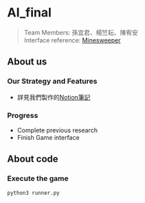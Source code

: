 # AI_final

>Team Members: 孫宜君、楊竺耘、陳宥安  
>Interface reference: [Minesweeper](https://github.com/MoosaSaadat/minesweeper)
## About us
### Our Strategy and Features
* 詳見我們製作的[Notion筆記](https://satin-palladium-f05.notion.site/AI-Final-Project-8c83c190075d4c9ba224e807e6b106a9)
### Progress
* Complete previous research
* Finish Game interface  
## About code
### Execute the game
```shell=
python3 runner.py
```